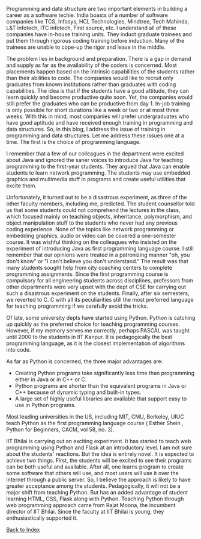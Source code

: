 Programming and data structure are two important elements in building a career as a software techie. India boasts of a number of software companies like TCS, 
Infosys, HCL Technologies, Mindtree, Tech Mahinda, L&T infotech, ITC infotech, First source, etc. I understand all of these companies have in-house training 
units. They induct graduate trainees and put them through rigorous coding training before induction. Many of the trainees are unable to cope-up the rigor and 
leave in the middle.

The problem lies in background and preparation. There is a gap in demand and supply as far as the availability of the coders is concerned. Most placements happen 
based on the intrinsic capabilities of the students rather than their abilities to code. The companies would like to recruit only graduates from known 
institutions rather than graduates with coding capabilities. The idea is that if the students have a good attitude, they can learn quickly and become productive 
quite soon. Yet, the companies would still prefer the graduates who can be productive from day 1. In-job training is only possible for short durations like a 
week or two or at most three weeks. With this in mind, most companies will prefer undergraduates who have good aptitude and have received enough training in 
programming and data structures. So, in this blog, I address the issue of training in programming and data structures. Let me address these issues one at a time. 
The first is the choice of programming language. 


I remember that a few of our colleagues in the department were excited about Java and ignored the saner voices to introduce Java for teaching programming to the 
first-year students. They argued that Java can enable students to learn network programming. The students may use embedded graphics and multimedia stuff in 
programs and create useful utilities that excite them. 


Unfortunately, it turned out to be a disastrous experiment, as three of the other faculty members, including me, predicted. The student counsellor told us that 
some students could not comprehend the lectures in the class, which focused mainly on teaching objects, inheritance, polymorphism, and object manipulation stuff 
to the students who never had any previous coding experience. None of the topics like network programming or embedding graphics, audio or video can be covered a 
one-semester course. It was wishful thinking on the colleagues who insisted on the experiment of introducing Java as first programming language course. I still 
remember that our opinions were treated in a patronizing manner "oh, you don't know" or "I can't believe you don't understand." The result was that many students 
sought help from city coaching centers to complete programming assignments. Since the first programming course is compulsory for all engineering students across 
disciplines, professors from other departments were very upset with the dept of CSE for carrying out such a disastrous experiment on the students. Finally, after 
six semesters, we reverted to C. C with all its peculiarities still the most preferred language for teaching programming if we carefully avoid the tricks.


Of late, some university depts have started using Python. Python is catching up quickly as the preferred choice for teaching programming courses. However, if my 
memory serves me correctly, perhaps PASCAL was taught until 2000 to the students in IIT Kanpur. It is pedagogically the best programming language, as it is the 
closest implementation of algorithms into code.  

 

As far as Python is concerned, the three major advantages are:

 

   - Creating Python programs take significantly less time than programming either in Java or in C++ or C. 
   - Python programs are shorter than the equivalent programs in Java or C++ because of dynamic typing and built-in types.
   - A large set of highly useful libraries are available that support easy to use in Python programs. 

 

Most leading universities in the US, including MIT, CMU, Berkeley, UIUC teach Python as the first programming language course ( Esther Shein , Python for 
Beginners, CACM, vol 58, no. 3). 


IIT Bhilai is carrying out an exciting experiment. It has started to teach web programming using Python and Flask at an introductory level. I am not sure about 
the students' reactions. But the idea is entirely novel. It is expected to achieve two things. First, the students will be excited to see their programs can be 
both useful and available. After all, one learns program to create some software that others will use, and most users will use it over the internet through a 
public server. So, I believe the approach is likely to have greater acceptance among the students. Pedagogically, it will not be a major shift from teaching 
Python. But has an added advantage of student learning HTML, CSS, Flask along with Python. Teaching Python through web programming approach came from Rajat 
Moona, the incumbent director of IIT Bhilai. Since the faculty at IIT Bhilai is young, they enthusiastically supported it.  

[Back to Index](../index.md)
